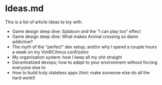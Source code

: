 # Ideas.md

This is a list of article ideas to toy with.

- Game design deep dive: Splatoon and the "I can play too" effect
- Game design deep dive: What makes Animal crossing so damn addictive?
- The myth of the "perfect" dev setup; and/or why I spend a couple hours a week on my VimRC/tmux.conf/zshrc
- My organization system: how I keep all my shit straight
- Decentralized devops; how to adapt to your environment without forcing everyone else to
- How to build truly stateless apps (hint: make someone else do all the hard work!)
